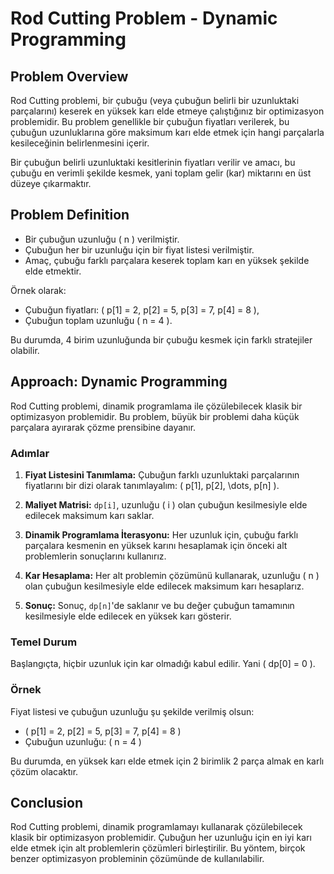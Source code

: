# Rod Cutting Problem - Dynamic Programming

## Problem Overview

Rod Cutting problemi, bir çubuğu (veya çubuğun belirli bir uzunluktaki parçalarını) keserek en yüksek karı elde etmeye çalıştığınız bir optimizasyon problemidir. Bu problem genellikle bir çubuğun fiyatları verilerek, bu çubuğun uzunluklarına göre maksimum karı elde etmek için hangi parçalarla kesileceğinin belirlenmesini içerir.

Bir çubuğun belirli uzunluktaki kesitlerinin fiyatları verilir ve amacı, bu çubuğu en verimli şekilde kesmek, yani toplam gelir (kar) miktarını en üst düzeye çıkarmaktır.

## Problem Definition

- Bir çubuğun uzunluğu \( n \) verilmiştir.
- Çubuğun her bir uzunluğu için bir fiyat listesi verilmiştir.
- Amaç, çubuğu farklı parçalara keserek toplam karı en yüksek şekilde elde etmektir.

Örnek olarak:

- Çubuğun fiyatları: \( p[1] = 2, p[2] = 5, p[3] = 7, p[4] = 8 \),
- Çubuğun toplam uzunluğu \( n = 4 \).
  
Bu durumda, 4 birim uzunluğunda bir çubuğu kesmek için farklı stratejiler olabilir.

## Approach: Dynamic Programming

Rod Cutting problemi, dinamik programlama ile çözülebilecek klasik bir optimizasyon problemidir. Bu problem, büyük bir problemi daha küçük parçalara ayırarak çözme prensibine dayanır.

### Adımlar

1. **Fiyat Listesini Tanımlama:**
   Çubuğun farklı uzunluktaki parçalarının fiyatlarını bir dizi olarak tanımlayalım: \( p[1], p[2], \dots, p[n] \).

2. **Maliyet Matrisi:**
   `dp[i]`, uzunluğu \( i \) olan çubuğun kesilmesiyle elde edilecek maksimum karı saklar.

3. **Dinamik Programlama İterasyonu:**
   Her uzunluk için, çubuğu farklı parçalara kesmenin en yüksek karını hesaplamak için önceki alt problemlerin sonuçlarını kullanırız.

4. **Kar Hesaplama:**
   Her alt problemin çözümünü kullanarak, uzunluğu \( n \) olan çubuğun kesilmesiyle elde edilecek maksimum karı hesaplarız.

5. **Sonuç:**
   Sonuç, `dp[n]`'de saklanır ve bu değer çubuğun tamamının kesilmesiyle elde edilecek en yüksek karı gösterir.

### Temel Durum

Başlangıçta, hiçbir uzunluk için kar olmadığı kabul edilir. Yani \( dp[0] = 0 \).

### Örnek

Fiyat listesi ve çubuğun uzunluğu şu şekilde verilmiş olsun:

- \( p[1] = 2, p[2] = 5, p[3] = 7, p[4] = 8 \)
- Çubuğun uzunluğu: \( n = 4 \)

Bu durumda, en yüksek karı elde etmek için 2 birimlik 2 parça almak en karlı çözüm olacaktır.

## Conclusion

Rod Cutting problemi, dinamik programlamayı kullanarak çözülebilecek klasik bir optimizasyon problemidir. Çubuğun her uzunluğu için en iyi karı elde etmek için alt problemlerin çözümleri birleştirilir. Bu yöntem, birçok benzer optimizasyon probleminin çözümünde de kullanılabilir.
